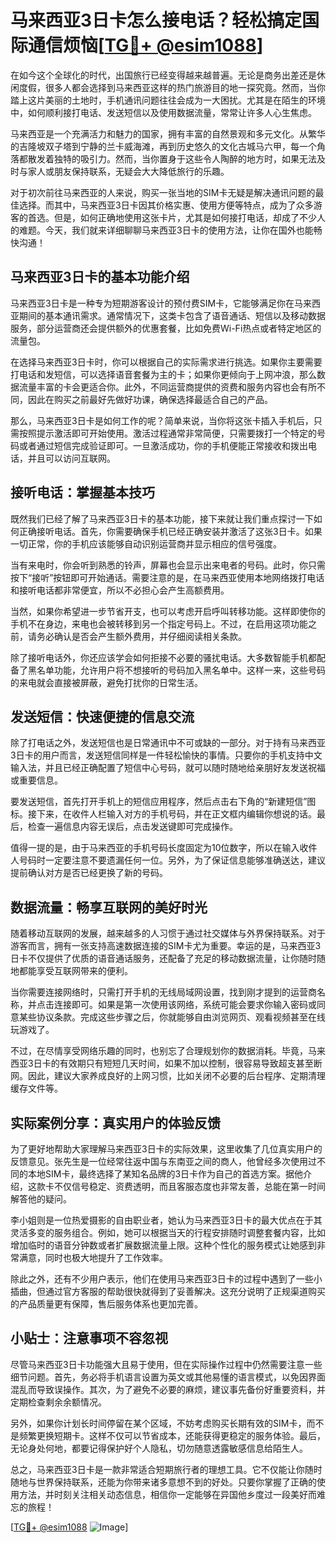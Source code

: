 # 马来西亚3日卡怎么接电话？轻松搞定国际通信烦恼[[TG💪+ @esim1088](https://t.me/s/esim1088)]

在如今这个全球化的时代，出国旅行已经变得越来越普遍。无论是商务出差还是休闲度假，很多人都会选择到马来西亚这样的热门旅游目的地一探究竟。然而，当你踏上这片美丽的土地时，手机通讯问题往往会成为一大困扰。尤其是在陌生的环境中，如何顺利接打电话、发送短信以及使用数据流量，常常让许多人心生焦虑。

马来西亚是一个充满活力和魅力的国家，拥有丰富的自然景观和多元文化。从繁华的吉隆坡双子塔到宁静的兰卡威海滩，再到历史悠久的文化古城马六甲，每一个角落都散发着独特的吸引力。然而，当你置身于这些令人陶醉的地方时，如果无法及时与家人或朋友保持联系，无疑会大大降低旅行的乐趣。

对于初次前往马来西亚的人来说，购买一张当地的SIM卡无疑是解决通讯问题的最佳选择。而其中，马来西亚3日卡因其价格实惠、使用方便等特点，成为了众多游客的首选。但是，如何正确地使用这张卡片，尤其是如何接打电话，却成了不少人的难题。今天，我们就来详细聊聊马来西亚3日卡的使用方法，让你在国外也能畅快沟通！

## 马来西亚3日卡的基本功能介绍

马来西亚3日卡是一种专为短期游客设计的预付费SIM卡，它能够满足你在马来西亚期间的基本通讯需求。通常情况下，这类卡包含了语音通话、短信以及移动数据服务，部分运营商还会提供额外的优惠套餐，比如免费Wi-Fi热点或者特定地区的流量包。

在选择马来西亚3日卡时，你可以根据自己的实际需求进行挑选。如果你主要需要打电话和发短信，可以选择语音套餐为主的卡；如果你更倾向于上网冲浪，那么数据流量丰富的卡会更适合你。此外，不同运营商提供的资费和服务内容也会有所不同，因此在购买之前最好先做好功课，确保选择最适合自己的产品。

那么，马来西亚3日卡是如何工作的呢？简单来说，当你将这张卡插入手机后，只需按照提示激活即可开始使用。激活过程通常非常简便，只需要拨打一个特定的号码或者通过短信完成验证即可。一旦激活成功，你的手机便能正常接收和拨出电话，并且可以访问互联网。

## 接听电话：掌握基本技巧

既然我们已经了解了马来西亚3日卡的基本功能，接下来就让我们重点探讨一下如何正确接听电话。首先，你需要确保手机已经正确安装并激活了这张3日卡。如果一切正常，你的手机应该能够自动识别运营商并显示相应的信号强度。

当有来电时，你会听到熟悉的铃声，屏幕也会显示出来电者的号码。此时，你只需按下“接听”按钮即可开始通话。需要注意的是，在马来西亚使用本地网络拨打电话和接听电话都非常便宜，所以不必担心会产生高额费用。

当然，如果你希望进一步节省开支，也可以考虑开启呼叫转移功能。这样即使你的手机不在身边，来电也会被转移到另一个指定号码上。不过，在启用这项功能之前，请务必确认是否会产生额外费用，并仔细阅读相关条款。

除了接听电话外，你还应该学会如何拒接不必要的骚扰电话。大多数智能手机都配备了黑名单功能，允许用户将不想接听的号码加入黑名单中。这样一来，这些号码的来电就会直接被屏蔽，避免打扰你的日常生活。

## 发送短信：快速便捷的信息交流

除了打电话之外，发送短信也是日常通讯中不可或缺的一部分。对于持有马来西亚3日卡的用户而言，发送短信同样是一件轻松愉快的事情。只要你的手机支持中文输入法，并且已经正确配置了短信中心号码，就可以随时随地给亲朋好友发送祝福或重要信息。

要发送短信，首先打开手机上的短信应用程序，然后点击右下角的“新建短信”图标。接下来，在收件人栏输入对方的手机号码，并在正文框内编辑你想说的话。最后，检查一遍信息内容无误后，点击发送键即可完成操作。

值得一提的是，由于马来西亚的手机号码长度固定为10位数字，所以在输入收件人号码时一定要注意不要遗漏任何一位。另外，为了保证信息能够准确送达，建议提前确认对方是否已经更换了新的号码。

## 数据流量：畅享互联网的美好时光

随着移动互联网的发展，越来越多的人习惯于通过社交媒体与外界保持联系。对于游客而言，拥有一张支持高速数据连接的SIM卡尤为重要。幸运的是，马来西亚3日卡不仅提供了优质的语音通话服务，还配备了充足的移动数据流量，让你随时随地都能享受互联网带来的便利。

当你需要连接网络时，只需打开手机的无线局域网设置，找到刚才提到的运营商名称，并点击连接即可。如果是第一次使用该网络，系统可能会要求你输入密码或同意某些协议条款。完成这些步骤之后，你就能够自由浏览网页、观看视频甚至在线玩游戏了。

不过，在尽情享受网络乐趣的同时，也别忘了合理规划你的数据消耗。毕竟，马来西亚3日卡的有效期只有短短几天时间，如果不加以控制，很容易导致超支甚至断网。因此，建议大家养成良好的上网习惯，比如关闭不必要的后台程序、定期清理缓存文件等。

## 实际案例分享：真实用户的体验反馈

为了更好地帮助大家理解马来西亚3日卡的实际效果，这里收集了几位真实用户的反馈意见。张先生是一位经常往返中国与东南亚之间的商人，他曾经多次使用过不同的本地SIM卡，最终选择了某知名品牌的3日卡作为自己的首选方案。据他介绍，这款卡不仅信号稳定、资费透明，而且客服态度也非常友善，总能在第一时间解答他的疑问。

李小姐则是一位热爱摄影的自由职业者，她认为马来西亚3日卡的最大优点在于其灵活多变的服务组合。例如，她可以根据当天的行程安排随时调整套餐内容，比如增加临时的语音分钟数或者扩展数据流量上限。这种个性化的服务模式让她感到非常满意，同时也极大地提升了工作效率。

除此之外，还有不少用户表示，他们在使用马来西亚3日卡的过程中遇到了一些小插曲，但通过官方客服的帮助很快就得到了妥善解决。这充分说明了正规渠道购买的产品质量更有保障，售后服务体系也更加完善。

## 小贴士：注意事项不容忽视

尽管马来西亚3日卡功能强大且易于使用，但在实际操作过程中仍然需要注意一些细节问题。首先，务必将手机语言设置为英文或其他易懂的语言模式，以免因界面混乱而导致误操作。其次，为了避免不必要的麻烦，建议事先备份好重要资料，并定期检查剩余余额情况。

另外，如果你计划长时间停留在某个区域，不妨考虑购买长期有效的SIM卡，而不是频繁更换短期卡。这样不仅可以节省成本，还能获得更稳定的服务体验。最后，无论身处何地，都要记得保护好个人隐私，切勿随意透露敏感信息给陌生人。

总之，马来西亚3日卡是一款非常适合短期旅行者的理想工具。它不仅能让你随时随地与世界保持联系，还能为你带来诸多意想不到的好处。只要你掌握了正确的使用方法，并时刻关注相关动态信息，相信你一定能够在异国他乡度过一段美好而难忘的旅程！

[[TG💪+ @esim1088](https://t.me/s/esim1088) ![Image](https://i.postimg.cc/4NQfJmqS/Snipaste-2025-05-13-00-14-12.png)]